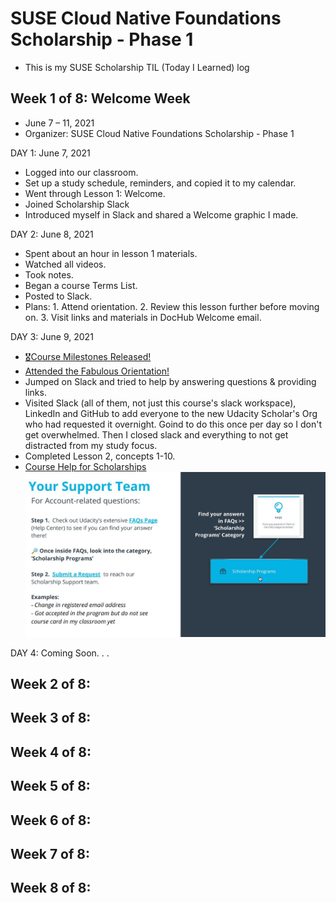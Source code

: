 # SUSE Cloud Native Foundations Scholarship - Phase 1
* This is my SUSE Scholarship TIL (Today I Learned) log

## Week 1 of 8: Welcome Week
- June 7 – 11, 2021
- Organizer: SUSE Cloud Native Foundations Scholarship - Phase 1

DAY 1: June 7, 2021
- Logged into our classroom.  
- Set up a study schedule, reminders, and copied it to my calendar. 
- Went through Lesson 1: Welcome.
- Joined Scholarship Slack
- Introduced myself in Slack and shared a Welcome graphic I made.

DAY 2: June 8, 2021
- Spent about an hour in lesson 1 materials.
- Watched all videos.
- Took notes.
- Began a course Terms List.
- Posted to Slack.
- Plans: 1. Attend orientation.
  2. Review this lesson further before moving on.
  3. Visit links and materials in DocHub Welcome email.

DAY 3: June 9, 2021
- [🎖Course Milestones Released!](https://sites.google.com/udacity.com/suse-cloud-native-foundations/resources/milestones-course-timelines) 
- [Attended the Fabulous Orientation!](https://docs.google.com/presentation/d/1mZXRZU7SlLu6uWMDVO9fKa6TtdCfsiEJLy8LBtYLAEQ/present#slide=id.g1bdfc81a4a_0_0)
- Jumped on Slack and tried to help by answering questions & providing links. 
- Visited Slack (all of them, not just this course's slack workspace), LinkedIn and GitHub to add everyone to the new Udacity Scholar's Org who had requested it overnight. Goind to do this once per day so I don't get overwhelmed. Then I closed slack and everything to not get distracted from my study focus. 
- Completed Lesson 2, concepts 1-10. 
- [Course Help for Scholarships](https://udacity.zendesk.com/hc/en-us/requests/new?ticket_form_id=210726)
![Course-Help-Procedures](https://github.com/EO4wellness/leary-leerie/blob/master/SUSE%20Scholarship/Images/help-best-practices.jpg)


DAY 4: Coming Soon. . . 

## Week 2 of 8: 
## Week 3 of 8: 
## Week 4 of 8: 
## Week 5 of 8: 
## Week 6 of 8: 
## Week 7 of 8: 
## Week 8 of 8: 
